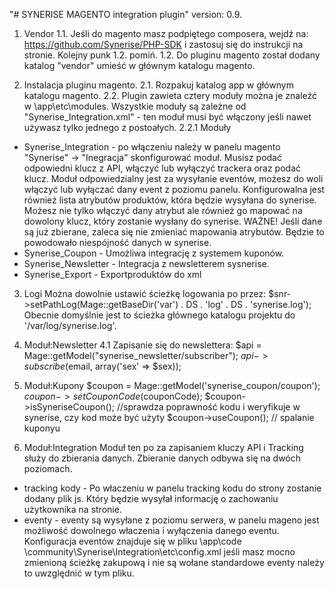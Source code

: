 "# SYNERISE MAGENTO integration plugin" 
version: 0.9.


1. Vendor
1.1. Jeśli do magento masz podpiętego composera, wejdź na: https://github.com/Synerise/PHP-SDK i zastosuj się do instrukcji na stronie.
Kolejny punk 1.2. pomiń.
1.2. Do pluginu magento został dodany katalog "vendor" umieść w głównym katalogu magento.


2. Instalacja pluginu magento.
2.1. Rozpakuj katalog app w głównym katalogu magento.
2.2. Plugin zawieta cztery moduły można je znaleźć w \app\etc\modules. Wszystkie moduły są zależne od "Synerise_Integration.xml" - ten moduł musi być włączony jeśli nawet używasz tylko jednego z 
postoałych.
2.2.1 Moduły
- Synerise_Integration - po włączeniu należy w panelu magento "Synerise" -> "Inegracja" skonfigurować moduł. Musisz podać odpowiedni klucz z API, włączyć lub wyłączyć trackera oraz podać 
klucz.
Moduł odpowiedzialny jest za wysyłanie eventów, możesz do woli włączyć lub wyłączać dany event z poziomu panelu. Konfigurowalna jest również lista atrybutów produktów, 
która będzie wysyłana
do synerise. Możesz nie tylko włączyć dany atrybut ale również go mapować na dowolony klucz, który zostanie wysłany do synerise. WAŻNE! Jeśli dane są już zbierane, 
zaleca się
nie zmieniać mapowania atrybutów. Będzie to powodowało niespójność danych w synerise.
- Synerise_Coupon - Umożliwa integrację z systemem kuponów.
- Synerise_Newsletter - Integracja z newsletterem sysnerise.
- Synerise_Export - Exportproduktów do xml

3. Logi
Można dowolnie ustawić ścieżkę logowania po przez:
$snr->setPathLog(Mage::getBaseDir('var') . DS . 'log' . DS . 'synerise.log');
Obecnie domyślnie jest to ścieżka głównego katalogu projektu do '/var/log/synerise.log'.


4. Moduł:Newsletter
4.1 Zapisanie się do newslettera:
$api = Mage::getModel("synerise_newsletter/subscriber");
$api->subscribe($email, array('sex' => $sex));

5. Moduł:Kupony
$coupon = Mage::getModel('synerise_coupon/coupon');  
$coupon->setCouponCode($couponCode); 
$coupon->isSyneriseCoupon(); //sprawdza poprawność kodu i weryfikuje w synerise, czy kod może być użyty 
$coupon->useCoupon(); // spalanie kuponyu

6. Moduł:Integration
Moduł ten po za zapisaniem kluczy API i Tracking służy do zbierania danych.
Zbieranie danych odbywa się na dwóch poziomach. 
- tracking kody - Po właczeniu w panelu tracking kodu do strony zostanie dodany plik js. Który będzie wysyłał informację o zachowaniu użytkownika na stronie.
- eventy - eventy są wysyłane z poziomu serwera, w panelu mageno jest możliwość dowolnego właczenia i wyłączenia danego eventu. Konfiguracja eventów znajduje się w pliku \app\code
\community\Synerise\Integration\etc\config.xml
jeśli masz mocno zmienioną ścieżkę zakupową i nie są wołane standardowe eventy należy to uwzględnić w tym pliku.